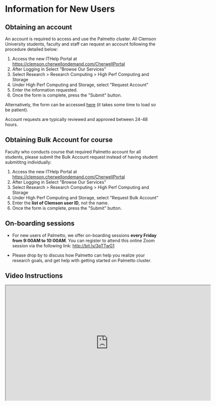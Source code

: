 # Information for New Users

## Obtaining an account

An account is required to access and use the Palmetto
cluster. All Clemson University students, faculty and staff
can request an account following the procedure detailed below:

1. Access the new ITHelp Portal at <https://clemson.cherwellondemand.com/CherwellPortal>
2. After Logging in Select "Browse Our Services"
3. Select Research > Research Computing > High Perf Computing and Storage
4. Under High Perf Computing and Storage, select "Request Account"
5. Enter the information requested.
6. Once the form is complete, press the "Submit" button.

Alternatively, the form can be accessed [here](http://clemson.cherwellondemand.com/CherwellPortal/IT/One-Step/CITIAccount) (it takes some time to load so be patient).

Account requests are typically reviewed and approved between 24-48 hours.

## Obtaining Bulk Account for course

Faculty who conducts course that required Palmetto account for all students, please submit the Bulk Account request instead of having student submititng individually:

1. Access the new ITHelp Portal at <https://clemson.cherwellondemand.com/CherwellPortal>
2. After Logging in Select "Browse Our Services"
3. Select Research > Research Computing > High Perf Computing and Storage
4. Under High Perf Computing and Storage, select "Request Bulk Account"
5. Enter the **list of Clemson user ID**, not the name.
6. Once the form is complete, press the "Submit" button.

## On-boarding sessions

- For new users of Palmetto, we offer on-boarding sessions **every
  Friday from 9:00AM to 10:00AM**. You can register to attend this online Zoom session
  via the following link: <http://bit.ly/3pTTwG1>

- Please drop by to discuss how Palmetto can help you realize your
  research goals, and get help with getting started on Palmetto cluster.

## Video Instructions

<iframe src="https://drive.google.com/file/d/1bjMeBy1jNfHpK6yqEr6Uvnt_QHJ4xEuJ/preview" width="670" height="376" ></iframe>

<br />
